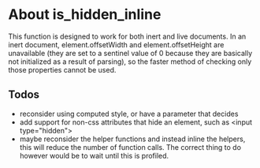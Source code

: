 # About is_hidden_inline
This function is designed to work for both inert and live documents. In an inert document, element.offsetWidth and element.offsetHeight are unavailable (they are set to a sentinel value of 0 because they are basically not initialized as a result of parsing), so the faster method of checking only those properties cannot be used.

## Todos
* reconsider using computed style, or have a parameter that decides
* add support for non-css attributes that hide an element, such as
&lt;input type="hidden">
* maybe reconsider the helper functions and instead inline the helpers, this will reduce the number of function calls. The correct thing to do however would be to wait until this is profiled.
